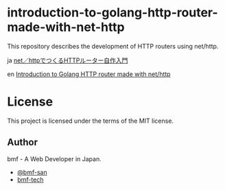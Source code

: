 # introduction-to-golang-http-router-made-with-net-http
This repository describes the development of HTTP routers using net/http.

ja [net／httpでつくるHTTPルーター自作入門](https://bmf-tech.com/posts/net%EF%BC%8Fhttp%E3%81%A7%E3%81%A4%E3%81%8F%E3%82%8BHTTP%E3%83%AB%E3%83%BC%E3%82%BF%E3%83%BC%E8%87%AA%E4%BD%9C%E5%85%A5%E9%96%80)

en [Introduction to Golang HTTP router made with net/http](https://dev.to/bmf_san/introduction-to-golang-http-router-made-with-nethttp-3nmb)

# License
This project is licensed under the terms of the MIT license.

## Author
bmf - A Web Developer in Japan.

-   [@bmf-san](https://twitter.com/bmf_san)
-   [bmf-tech](http://bmf-tech.com/)
